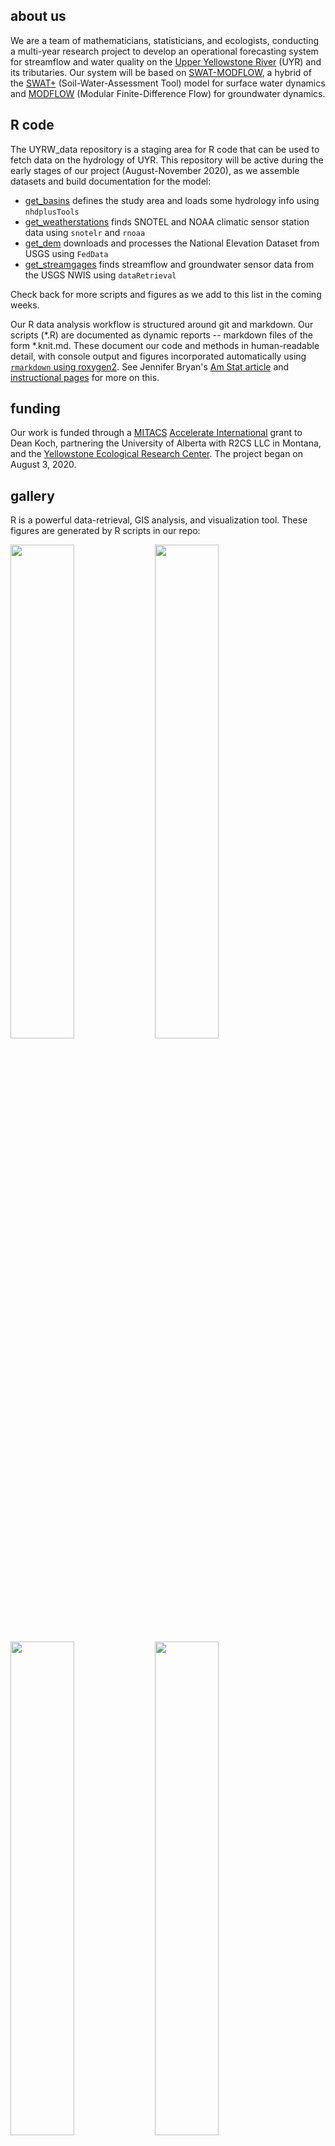 ## about us

We are a team of mathematicians, statisticians, and ecologists, conducting a multi-year research project to develop an operational forecasting system for streamflow and water quality on the [Upper Yellowstone River](http://fwp.mt.gov/mtoutdoors/images/Storyimages/2017/UpperYellowstoneMap.jpg) (UYR) and its tributaries. Our system will be based on [SWAT-MODFLOW](https://www.sciencedirect.com/science/article/abs/pii/S136481521930893X?via%3Dihub), a hybrid of the [SWAT+](https://swatplus.gitbook.io/docs/) (Soil-Water-Assessment Tool) model for surface water dynamics and [MODFLOW](https://www.usgs.gov/mission-areas/water-resources/science/modflow-and-related-programs?qt-science_center_objects=0#qt-science_center_objects) (Modular Finite-Difference Flow) for groundwater dynamics. 

## R code

The UYRW_data repository is a staging area for R code that can be used to fetch data on the hydrology of UYR. This repository will be active during the early stages of our project (August-November 2020), as we assemble datasets and build documentation for the model:
* [get_basins](https://github.com/deankoch/UYRW_data/blob/master/markdown/get_basins.md)
defines the study area and loads some hydrology info using `nhdplusTools`
* [get_weatherstations](https://github.com/deankoch/UYRW_data/blob/master/markdown/get_weatherstations.md)
finds SNOTEL and NOAA climatic sensor station data using `snotelr` and `rnoaa`
* [get_dem](https://github.com/deankoch/UYRW_data/blob/master/markdown/get_dem.md)
downloads and processes the National Elevation Dataset from USGS using `FedData`
* [get_streamgages](https://github.com/deankoch/UYRW_data/blob/master/markdown/get_streamgages.md)
finds streamflow and groundwater sensor data from the USGS NWIS using `dataRetrieval`

Check back for more scripts and figures as we add to this list in the coming weeks. 

Our R data analysis workflow is structured around git and markdown. Our scripts (\*.R) are documented as dynamic reports -- markdown files of the form \*.knit.md. These document our code and methods in human-readable detail, with console output and figures incorporated automatically using [`rmarkdown` using roxygen2](https://rmarkdown.rstudio.com/articles_report_from_r_script.html). See Jennifer Bryan's [Am Stat article](https://amstat.tandfonline.com/doi/abs/10.1080/00031305.2017.1399928) and [instructional pages](https://happygitwithr.com/) for more on this.

## funding

Our work is funded through a [MITACS](https://www.mitacs.ca/en/about) [Accelerate International](https://www.mitacs.ca/en/programs/accelerate/mitacs-accelerate-international) grant to Dean Koch, partnering the University of Alberta with R2CS LLC in Montana, and the [Yellowstone Ecological Research Center](https://www.yellowstoneresearch.org/yerc-lab). The project began on August 3, 2020.

## gallery

R is a powerful data-retrieval, GIS analysis, and visualization tool. These figures are generated by R scripts in our repo:

<img src="https://raw.githubusercontent.com/deankoch/UYRW_data/master/graphics/uyrw_flowlines.png" width="45%"></img> <img src="https://raw.githubusercontent.com/deankoch/UYRW_data/master/graphics/uyrw_basins.png" width="45%"></img> <img 
src="https://raw.githubusercontent.com/deankoch/UYRW_data/master/graphics/weatherstation_sites.png" width="45%"></img> <img src="https://raw.githubusercontent.com/deankoch/UYRW_data/master/graphics/streamgage_sites.png" width="45%"> <img
src="https://raw.githubusercontent.com/deankoch/UYRW_data/master/graphics/dem.png" width="45%"> </img> 

